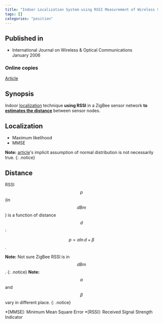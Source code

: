 ```yaml
---
title: "Indoor Localization System using RSSI Measurement of Wireless Sensor Network based on ZigBee Standard (2006)"
tags: []
categories: "position"
---
```


## Published in
- International Journal on Wireless & Optical Communications    
January 2006

### Online copies
[Article][article_link]

## Synopsis
Indoor [localization](#localization) technique **using RSSI** in a ZigBee sensor network **to [estimates the distance](#distance)** between sensor nodes.  

## Localization
- Maximum likelihood
- MMSE

**Note:** [article][article_link]'s implicit assumption of normal distribution is not necessarily true.
{: .notice}

## Distance
RSSI $$p$$ (in $$\mathit{dB}m$$) is a function of distance $$d$$:

$$\mathit{p} = \alpha\ln{d} + \beta$$.

**Note:** Not sure ZigBee RSSI is in $$\mathit{dB}m$$.
{: .notice}
**Note:** $$\alpha$$ and $$\beta$$ vary in different place.
{: .notice}

[article_link]: http://citeseerx.ist.psu.edu/viewdoc/download?doi=10.1.1.105.4355&rep=rep1&type=pdf

*[MMSE]: Minimum Mean Square Error
*[RSSI]: Received Signal Strength Indicator
